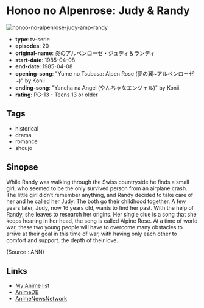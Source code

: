 # Honoo no Alpenrose: Judy &amp; Randy

![honoo-no-alpenrose-judy-amp-randy](https://cdn.myanimelist.net/images/anime/2/6776.jpg)

-   **type**: tv-serie
-   **episodes**: 20
-   **original-name**: 炎のアルペンローゼ・ジュディ＆ランディ
-   **start-date**: 1985-04-08
-   **end-date**: 1985-04-08
-   **opening-song**: "Yume no Tsubasa: Alpen Rose (夢の翼~アルペンローゼ~)" by Konii
-   **ending-song**: "Yancha na Angel (やんちゃなエンジェル)" by Konii
-   **rating**: PG-13 - Teens 13 or older

## Tags

-   historical
-   drama
-   romance
-   shoujo

## Sinopse

While Randy was walking through the Swiss countryside he finds a small girl, who seemed to be the only survived person from an airplane crash. The little girl didn’t remember anything, and Randy decided to take care of her and he called her Judy. The both go their childhood together. A few years later, Judy, now 16 years old, wants to find her past. With the help of Randy, she leaves to research her origins. Her single clue is a song that she keeps hearing in her head, the song is called Alpine Rose. At a time of world war, these two young people will have to overcome many obstacles to arrive at their goal in this time of war, with having only each other to comfort and support. the depth of their love.

(Source : ANN)

## Links

-   [My Anime list](https://myanimelist.net/anime/3807/Honoo_no_Alpenrose__Judy___Randy)
-   [AnimeDB](http://anidb.info/perl-bin/animedb.pl?show=anime&aid=3667)
-   [AnimeNewsNetwork](http://www.animenewsnetwork.com/encyclopedia/anime.php?id=1960)
